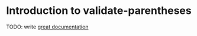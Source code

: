 # Introduction to validate-parentheses

TODO: write [great documentation](http://jacobian.org/writing/what-to-write/)
